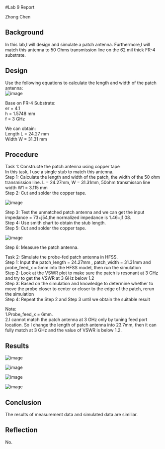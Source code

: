 
#Lab 9 Report

Zhong Chen

## Background

In this lab,I will design and simulate a patch antenna. Furthermore,I will match this antenna to 50 Ohms transmission line on the 62 mil thick FR-4 substrate.<br>

## Design

Use the following equations to calculate the length and width of the patch antenna:<br> 
![image](https://github.com/CourseReps/ECEN452-Spring2016/blob/master/Students/ZhongChen/Lab9/Formula.PNG) <br>

Base on FR-4 Substrate:<br>
er = 4.1 <br>
h = 1.5748 mm <br>
f = 3 GHz <br>

We can obtain:<br>
Length L = 24.27 mm <br>
Width W = 31.31 mm <br>

## Procedure
Task 1: Constructe the patch antenna using copper tape <br>
In this task, I use a single stub to match this antenna. <br>
Step 1: Calculate the length and width of the patch, the width of the 50 ohm transmission line. L = 24.27mm, W = 31.31mm, 50ohm transmisson line width W1 = 3.115 mm <br>
Step 2: Cut and solder the copper tape. <br> 

![image](https://github.com/CourseReps/ECEN452-Spring2016/blob/master/Students/ZhongChen/Lab9/Feedline_copper.PNG) <br>

Step 3: Test the unmatched patch antenna and we can get the input impedance = 73+j54,the normalized impedance is 1.46+j1.08. <br>
Step 4: Use smith chart to obtain the stub length. <br>
Step 5: Cut and solder the copper tape.<br>

![image](https://github.com/CourseReps/ECEN452-Spring2016/blob/master/Students/ZhongChen/Lab9/Singlestub_copper.PNG) <br>

Step 6: Measure the patch antenna. <br>


Task 2: Simulate the probe-fed patch antenna in HFSS.<br>
Step 1: Input the patch_length = 24.27mm , patch_width = 31.31mm and probe_feed_x = 5mm into the HFSS model, then run the simulation <br>
Step 2: Look at the VSWR plot to make sure the patch is resonant at 3 GHz and try to get the VSWR at 3 GHz below 1.2 <br>
Step 3: Based on the simulation and knowledge to determine whether to move the probe closer to center or closer to the edge of the patch, rerun the simulation <br>
Step 4: Repeat the Step 2 and Step 3 until we obtain the suitable result <br>

Note:<br>
1.Probe_feed_x = 6mm. <br>
2.I cannot match the patch antenna at 3 GHz only by tuning feed port location. So I change the length of patch antenna into 23.7mm, then it can fully match at 3 GHz and the value of VSWR is below 1.2.<br>


## Results

![image](https://github.com/CourseReps/ECEN452-Spring2016/blob/master/Students/ZhongChen/Lab9/Unmatch_copper.png) <br>

![image](https://github.com/CourseReps/ECEN452-Spring2016/blob/master/Students/ZhongChen/Lab9/Match_copper.png) <br>

![image](https://github.com/CourseReps/ECEN452-Spring2016/blob/master/Students/ZhongChen/Lab9/VSWR_HFSS.png) <br>

![image](https://github.com/CourseReps/ECEN452-Spring2016/blob/master/Students/ZhongChen/Lab9/Smith_HFSS.png) <br>


## Conclusion
The results of measurement data and simulated data are similiar. 
## Reflection
No.



